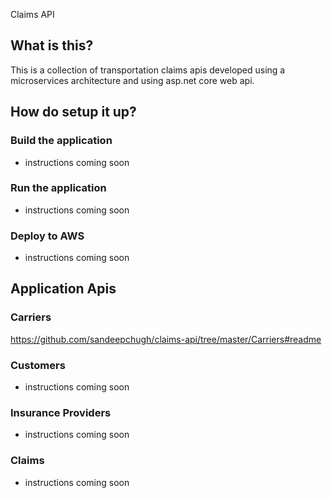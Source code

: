 Claims API

## What is this?
This is a collection of transportation claims apis developed using a
microservices architecture and using asp.net core web api.

## How do setup it up?

###  Build the application
- instructions coming soon

###  Run the application
- instructions coming soon

###  Deploy to AWS
- instructions coming soon


## Application Apis

### Carriers
https://github.com/sandeepchugh/claims-api/tree/master/Carriers#readme

### Customers
- instructions coming soon

### Insurance Providers
- instructions coming soon

### Claims
- instructions coming soon


